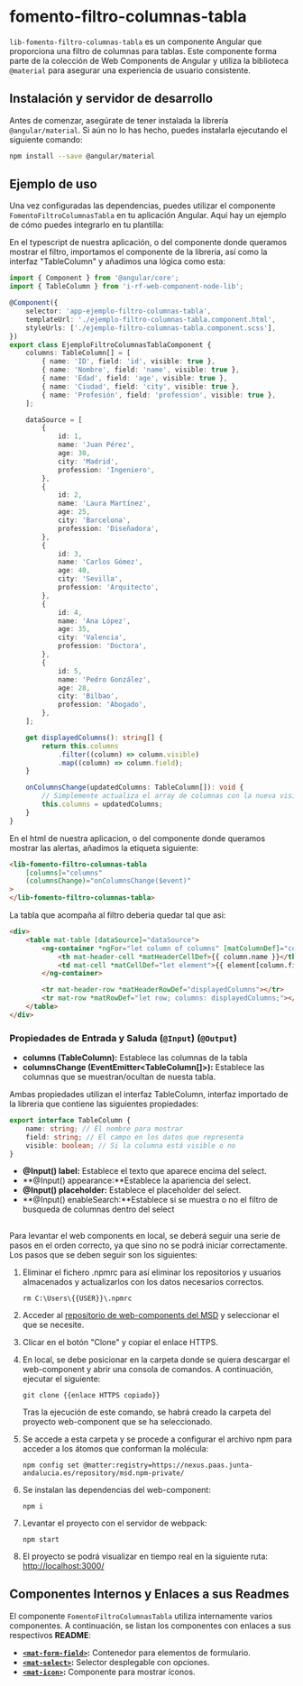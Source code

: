# fomento-filtro-columnas-tabla

`lib-fomento-filtro-columnas-tabla` es un componente Angular que proporciona una filtro de columnas para tablas. Este componente forma parte de la colección de Web Components de Angular y utiliza la biblioteca `@material` para asegurar una experiencia de usuario consistente.

## Instalación y servidor de desarrollo

Antes de comenzar, asegúrate de tener instalada la librería `@angular/material`. Si aún no lo has hecho, puedes instalarla ejecutando el siguiente comando:

```bash
npm install --save @angular/material
```

## Ejemplo de uso

Una vez configuradas las dependencias, puedes utilizar el componente `FomentoFiltroColumnasTabla` en tu aplicación Angular. Aquí hay un ejemplo de cómo puedes integrarlo en tu plantilla:

En el typescript de nuestra aplicación, o del componente donde queramos mostrar el filtro, importamos el componente de la libreria, así como la interfaz "TableColumn" y añadimos una lógica como esta:

```typescript
import { Component } from '@angular/core';
import { TableColumn } from 'i-rf-web-component-node-lib';

@Component({
	selector: 'app-ejemplo-filtro-columnas-tabla',
	templateUrl: './ejemplo-filtro-columnas-tabla.component.html',
	styleUrls: ['./ejemplo-filtro-columnas-tabla.component.scss'],
})
export class EjemploFiltroColumnasTablaComponent {
	columns: TableColumn[] = [
		{ name: 'ID', field: 'id', visible: true },
		{ name: 'Nombre', field: 'name', visible: true },
		{ name: 'Edad', field: 'age', visible: true },
		{ name: 'Ciudad', field: 'city', visible: true },
		{ name: 'Profesión', field: 'profession', visible: true },
	];

	dataSource = [
		{
			id: 1,
			name: 'Juan Pérez',
			age: 30,
			city: 'Madrid',
			profession: 'Ingeniero',
		},
		{
			id: 2,
			name: 'Laura Martínez',
			age: 25,
			city: 'Barcelona',
			profession: 'Diseñadora',
		},
		{
			id: 3,
			name: 'Carlos Gómez',
			age: 40,
			city: 'Sevilla',
			profession: 'Arquitecto',
		},
		{
			id: 4,
			name: 'Ana López',
			age: 35,
			city: 'Valencia',
			profession: 'Doctora',
		},
		{
			id: 5,
			name: 'Pedro González',
			age: 28,
			city: 'Bilbao',
			profession: 'Abogado',
		},
	];

	get displayedColumns(): string[] {
		return this.columns
			.filter((column) => column.visible)
			.map((column) => column.field);
	}

	onColumnsChange(updatedColumns: TableColumn[]): void {
		// Simplemente actualiza el array de columnas con la nueva visibilidad
		this.columns = updatedColumns;
	}
}
```

En el html de nuestra aplicacion, o del componente donde queramos mostrar las alertas, añadimos la etiqueta siguiente:

```html
<lib-fomento-filtro-columnas-tabla
	[columns]="columns"
	(columnsChange)="onColumnsChange($event)"
>
</lib-fomento-filtro-columnas-tabla>
```

La tabla que acompaña al filtro deberia quedar tal que asi:

```html
<div>
	<table mat-table [dataSource]="dataSource">
		<ng-container *ngFor="let column of columns" [matColumnDef]="column.field">
			<th mat-header-cell *matHeaderCellDef>{{ column.name }}</th>
			<td mat-cell *matCellDef="let element">{{ element[column.field] }}</td>
		</ng-container>

		<tr mat-header-row *matHeaderRowDef="displayedColumns"></tr>
		<tr mat-row *matRowDef="let row; columns: displayedColumns;"></tr>
	</table>
</div>
```

### Propiedades de Entrada y Saluda (`@Input`) (`@Output`)

- **columns (TableColumn):** Establece las columnas de la tabla
- **columnsChange (EventEmitter<TableColumn[]>):** Establece las columnas que se muestran/ocultan de nuesta tabla.

Ambas propiedades utilizan el interfaz TableColumn, interfaz importado de la libreria que contiene las siguientes propiedades:

```typescript
export interface TableColumn {
	name: string; // El nombre para mostrar
	field: string; // El campo en los datos que representa
	visible: boolean; // Si la columna está visible o no
}
```

- **@Input() label:** Establece el texto que aparece encima del select. 
- **@Input() appearance:**Establece la apariencia del select.
- **@Input() placeholder:** Establece el placeholder del select. 	
- **@Input() enableSearch:**Establece si se muestra o no el filtro de busqueda de columnas dentro del select

##

Para levantar el web components en local, se deberá seguir una serie de pasos en el orden correcto, ya que sino no se podrá iniciar correctamente. Los pasos que se deben seguir son los siguientes:

1. Eliminar el fichero .npmrc para así eliminar los repositorios y usuarios almacenados y actualizarlos con los datos necesarios correctos.

   ```
   rm C:\Users\{{USER}}\.npmrc
   ```

2. Acceder al [repositorio de web-components del MSD](https://gitlab.juntadeandalucia.es/pt-exp-webcomponents) y seleccionar el que se necesite.
3. Clicar en el botón "Clone" y copiar el enlace HTTPS.
4. En local, se debe posicionar en la carpeta donde se quiera descargar el web-component y abrir una consola de comandos. A continuación, ejecutar el siguiente:
   ```
   git clone {{enlace HTTPS copiado}}
   ```
   Tras la ejecución de este comando, se habrá creado la carpeta del proyecto web-component que se ha seleccionado.
5. Se accede a esta carpeta y se procede a configurar el archivo npm para acceder a los átomos que conforman la molécula:
   ```
   npm config set @matter:registry=https://nexus.paas.junta-andalucia.es/repository/msd.npm-private/
   ```
6. Se instalan las dependencias del web-component:
   ```
   npm i
   ```
7. Levantar el proyecto con el servidor de webpack:
   ```
   npm start
   ```
8. El proyecto se podrá visualizar en tiempo real en la siguiente ruta: [http://localhost:3000/](http://localhost:3000/)

## Componentes Internos y Enlaces a sus Readmes

El componente `FomentoFiltroColumnasTabla` utiliza internamente varios componentes. A continuación, se listan los componentes con enlaces a sus respectivos **README**:

- **[`<mat-form-field>`](../fomento.form-field/README.md):** Contenedor para elementos de formulario.
- **[`<mat-select>`](../fomento.select/README.md):** Selector desplegable con opciones.
- **[`<mat-icon>`](../fomento.icon/README.md):** Componente para mostrar íconos.
